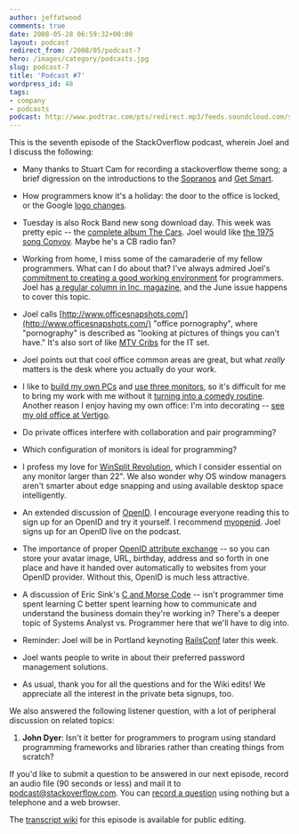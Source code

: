 ```yaml
---
author: jeffatwood
comments: true
date: 2008-05-28 06:59:32+00:00
layout: podcast
redirect_from: /2008/05/podcast-7
hero: /images/category/podcasts.jpg
slug: podcast-7
title: 'Podcast #7'
wordpress_id: 48
tags:
- company
- podcasts
podcast: http://www.podtrac.com/pts/redirect.mp3/feeds.soundcloud.com/stream/14378548-stack-exchange-stack-overflow-podcast-71.mp3
---
```



This is the seventh episode of the StackOverflow podcast, wherein Joel and I discuss the following:







  * Many thanks to Stuart Cam for recording a stackoverflow theme song; a brief digression on the introductions to the [Sopranos](http://youtube.com/watch?v=NUT07eZoXPw) and [Get Smart](http://youtube.com/watch?v=cscedJQ3PFU).

  * How programmers know it's a holiday: the door to the office is locked, or the Google [logo changes](http://www.google.com/holidaylogos.html).

  * Tuesday is also Rock Band new song download day. This week was pretty epic -- the [complete album The Cars](http://youtube.com/results?search_query=cars+rock+band). Joel would like [the 1975 song Convoy](http://en.wikipedia.org/wiki/Convoy_(song)). Maybe he's a CB radio fan?

  * Working from home, I miss some of the camaraderie of my fellow programmers. What can I do about that? I've always admired Joel's [commitment to creating a good working environment](http://www.joelonsoftware.com/articles/BionicOffice.html) for programmers. Joel has [a regular column in Inc. magazine](http://www.inc.com/query/index.html?domains=http%3A%2F%2Finc.com%2Chttp%3A%2F%2Ftechnology.inc.com%2Chttp%3A%2F%2Fhiring.inc.com%2Chttp%3A%2F%2Fblog.inc.com&client=pub-9871731465474413&safe=active&channel=&cof=GALT%3A%23008000%3BGL%3A1%3BDIV%3A%23FFFFFF%3BVLC%3A8B9EB1%3BAH%3Acenter%3BBGC%3AFFFFFF%3BLBGC%3AFFFFFF%3BALC%3A336699%3BLC%3A336699%3BT%3A000000%3BGFNT%3AAAAAAA%3BGIMP%3AAAAAAA%3BS%3Ahttp%3A%2F%2Fhttp%3A%2F%2Fwww.inc.com%3BFORID%3A11%3B&q=joel+spolsky&xsubmit.x=0&xsubmit.y=0&xsubmit=Search&sitesearch=http%3A%2F%2Finc.com), and the June issue happens to cover this topic.

  * Joel calls [http://www.officesnapshots.com/](http://www.officesnapshots.com/) "office pornography", where "pornography" is described as "looking at pictures of things you can't have." It's also sort of like [MTV Cribs](http://www.mtv.com/ontv/dyn/cribs/series.jhtml) for the IT set.

  * Joel points out that cool office common areas are great, but what _really_ matters is the desk where you actually do your work.

  * I like to [build my own PCs](http://www.codinghorror.com/blog/archives/000905.html) and [use three monitors](http://www.codinghorror.com/blog/archives/000959.html), so it's difficult for me to bring my work with me without it [turning into a comedy routine](http://improveverywhere.com/2008/02/25/mobile-desktop/). Another reason I enjoy having my own office: I'm into decorating -- [see my old office at Vertigo](http://www.codinghorror.com/blog/archives/000770.html).

  * Do private offices interfere with collaboration and pair programming?

  * Which configuration of monitors is ideal for programming?

  * I profess my love for [WinSplit Revolution](http://reptils.free.fr/index.htm), which I consider essential on any monitor larger than 22". We also wonder why OS window managers aren't smarter about edge snapping and using available desktop space intelligently.

  * An extended discussion of [OpenID](http://openid.net/). I encourage everyone reading this to sign up for an OpenID and try it yourself. I recommend [myopenid](http://www.myopenid.com/). Joel signs up for an OpenID live on the podcast.

  * The importance of proper [OpenID attribute exchange](http://blogs.gnome.org/jamesh/2007/11/26/openid-ax/) -- so you can store your avatar image, URL, birthday, address and so forth in one place and have it handed over automatically to websites from your OpenID provider. Without this, OpenID is much less attractive.

  * A discussion of Eric Sink's [C and Morse Code](http://www.ericsink.com/entries/c_morse_code.html) -- isn't programmer time spent learning C better spent learning how to communicate and understand the business domain they're working in? There's a deeper topic of Systems Analyst vs. Programmer here that we'll have to dig into.

  * Reminder: Joel will be in Portland keynoting [RailsConf](http://en.oreilly.com/rails2008/public/content/home) later this week.

  * Joel wants people to write in about their preferred password management solutions.

  * As usual, thank you for all the questions and for the Wiki edits! We appreciate all the interest in the private beta signups, too.




We also answered the following listener question, with a lot of peripheral discussion on related topics:







  1. **John Dyer**: Isn't it better for programmers to program using standard programming frameworks and libraries rather than creating things from scratch?




If you'd like to submit a question to be answered in our next episode, 
record an audio file (90 seconds or less) and mail it to [podcast@stackoverflow.com](mailto:podcast@stackoverflow.com). You can [record a question](http://blog.stackoverflow.com/index.php/2008/05/recording-podcast-questions-using-your-telephone/) using nothing but a telephone and a web browser.



The [transcript wiki](http://stackoverflow.fogbugz.com/default.asp?W5040) for this episode is available for public editing.



